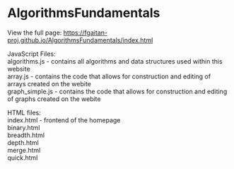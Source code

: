 # AlgorithmsFundamentals

View the full page: 
https://fgaitan-proj.github.io/AlgorithmsFundamentals/index.html


JavaScript Files: 
<br>algorithms.js - contains all algorithms and data structures used within this website
<br>array.js - contains the code that allows for construction and editing of arrays created on the webite
<br>graph_simple.js - contains the code that allows for construction and editing of graphs created on the webite


HTML files:
<br>index.html - frontend of the homepage
<br> binary.html
<br> breadth.html
<br>depth.html
<br>merge.html
<br>quick.html
